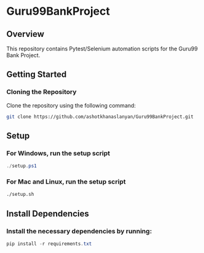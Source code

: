 # Guru99BankProject

## Overview

This repository contains Pytest/Selenium automation scripts for the Guru99 Bank Project.

## Getting Started

### Cloning the Repository

Clone the repository using the following command:

```sh
git clone https://github.com/ashotkhanaslanyan/Guru99BankProject.git
```

## Setup

### For Windows, run the setup script

```ps1
./setup.ps1
```

### For Mac and Linux, run the setup script

```sh
./setup.sh
```

## Install Dependencies

### Install the necessary dependencies by running:

```ps1
pip install -r requirements.txt
```
